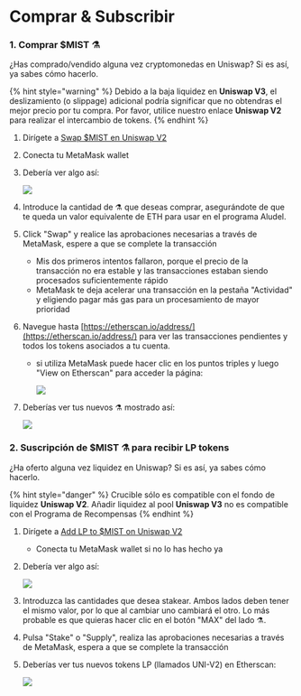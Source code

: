 # Comprar & Subscribir

### 1. Comprar $MIST ⚗️

¿Has comprado/vendido alguna vez cryptomonedas en Uniswap? Si es así, ya sabes cómo hacerlo.

{% hint style="warning" %}
Debido a la baja liquidez en **Uniswap V3**, el deslizamiento \(o slippage\) adicional podría significar que no obtendras el mejor precio por tu compra. Por favor, utilice nuestro enlace **Uniswap V2** para realizar el intercambio de tokens.
{% endhint %}

1. Dirígete a [Swap $MIST en Uniswap V2](https://app.uniswap.org/#/swap?outputCurrency=0x88acdd2a6425c3faae4bc9650fd7e27e0bebb7ab&use=V2)
2. Conecta tu MetaMask wallet
3. Debería ver algo así:

    ![](https://i.imgur.com/5rzgvpf.png)

4. Introduce la cantidad de ⚗️ que deseas comprar, asegurándote de que te queda un valor equivalente de ETH para usar en el programa Aludel.
5. Click "Swap" y realice las aprobaciones necesarias a través de MetaMask, espere a que se complete la transacción
   * Mis dos primeros intentos fallaron, porque el precio de la transacción no era estable y las transacciones estaban siendo procesados suficientemente rápido
   * MetaMask te deja acelerar una transacción en la pestaña "Actividad" y eligiendo pagar más gas para un procesamiento de mayor prioridad
6. Navegue hasta [https://etherscan.io/address/](https://etherscan.io/address/) para ver las transacciones pendientes y todos los tokens asociados a tu cuenta.
   * si utiliza MetaMask puede hacer clic en los puntos triples y luego "View on Etherscan" para acceder la página:

     ![](https://i.imgur.com/jdzodQP.png)
7. Deberías ver tus nuevos ⚗️ mostrado así:

    ![](https://i.imgur.com/bF9wsrg.png)

### 2. Suscripción de $MIST ⚗️ para recibir LP tokens

¿Ha oferto alguna vez liquidez en Uniswap? Si es así, ya sabes cómo hacerlo.

{% hint style="danger" %}
Crucible sólo es compatible con el fondo de liquidez **Uniswap V2**. Añadir liquidez al pool **Uniswap V3** no es compatible con el Programa de Recompensas
{% endhint %}

1. Dirígete a [Add LP to $MIST on Uniswap V2](https://app.uniswap.org/#/add/v2/0x88acdd2a6425c3faae4bc9650fd7e27e0bebb7ab/ETH)
   * Conecta tu MetaMask wallet si no lo has hecho ya
2. Debería ver algo así:

    ![](https://i.imgur.com/7paIEyF.png)

3. Introduzca las cantidades que desea stakear. Ambos lados deben tener el mismo valor, por lo que al cambiar uno cambiará el otro. Lo más probable es que quieras hacer clic en el botón "MAX" del lado ⚗️.
4. Pulsa "Stake" o "Supply", realiza las aprobaciones necesarias a través de MetaMask, espera a que se complete la transacción
5. Deberías ver tus nuevos tokens LP \(llamados UNI-V2\) en Etherscan:

    ![](https://i.imgur.com/6hAoHGw.png)

## 

